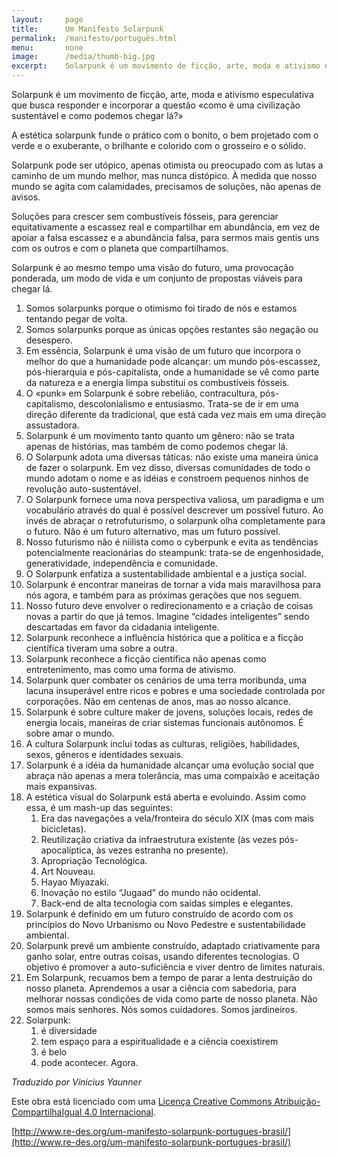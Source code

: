 ```yaml
---
layout:     page
title:      Um Manifesto Solarpunk
permalink:  /manifesto/português.html
menu:       none
image:      /media/thumb-big.jpg
excerpt:    Solarpunk é um movimento de ficção, arte, moda e ativismo especulativa que busca responder e incorporar a questão «como é uma civilização sustentável e como podemos chegar lá?»
---
```


Solarpunk é um movimento de ficção, arte, moda e ativismo especulativa que busca responder e incorporar a questão «como é uma civilização sustentável e como podemos chegar lá?»

A estética solarpunk funde o prático com o bonito, o bem projetado com o verde e o exuberante, o brilhante e colorido com o grosseiro e o sólido.

Solarpunk pode ser utópico, apenas otimista ou preocupado com as lutas a caminho de um mundo melhor, mas nunca distópico. À medida que nosso mundo se agita com calamidades, precisamos de soluções, não apenas de avisos.

Soluções para crescer sem combustíveis fósseis, para gerenciar equitativamente a escassez real e compartilhar em abundância, em vez de apoiar a falsa escassez e a abundância falsa, para sermos mais gentis uns com os outros e com o planeta que compartilhamos.

Solarpunk é ao mesmo tempo uma visão do futuro, uma provocação ponderada, um modo de vida e um conjunto de propostas viáveis para chegar lá.

1. Somos solarpunks porque o otimismo foi tirado de nós e estamos tentando pegar de volta.
2. Somos solarpunks porque as únicas opções restantes são negação ou desespero.
3. Em essência, Solarpunk é uma visão de um futuro que incorpora o melhor do que a humanidade pode alcançar: um mundo pós-escassez, pós-hierarquia e pós-capitalista, onde a humanidade se vê como parte da natureza e a energia limpa substitui os combustíveis fósseis.
4. O «punk» em Solarpunk é sobre rebelião, contracultura, pós-capitalismo, descolonialismo e entusiasmo. Trata-se de ir em uma direção diferente da tradicional, que está cada vez mais em uma direção assustadora.
5. Solarpunk é um movimento tanto quanto um gênero: não se trata apenas de histórias, mas também de como podemos chegar lá.
6. O Solarpunk adota uma diversas táticas: não existe uma maneira única de fazer o solarpunk. Em vez disso, diversas comunidades de todo o mundo adotam o nome e as idéias e constroem pequenos ninhos de revolução auto-sustentável.
7. O Solarpunk fornece uma nova perspectiva valiosa, um paradigma e um vocabulário através do qual é possível descrever um possível futuro. Ao invés de abraçar o retrofuturismo, o solarpunk olha completamente para o futuro. Não é um futuro alternativo, mas um futuro possível.
8. Nosso futurismo não é niilista como o cyberpunk e evita as tendências potencialmente reacionárias do steampunk: trata-se de engenhosidade, generatividade, independência e comunidade.
9. O Solarpunk enfatiza a sustentabilidade ambiental e a justiça social.
10. Solarpunk é encontrar maneiras de tornar a vida mais maravilhosa para nós agora, e também para as próximas gerações que nos seguem.
11. Nosso futuro deve envolver o redirecionamento e a criação de coisas novas a partir do que já temos. Imagine “cidades inteligentes” sendo descartadas em favor da cidadania inteligente.
12. Solarpunk reconhece a influência histórica que a política e a ficção científica tiveram uma sobre a outra.
13. Solarpunk reconhece a ficção científica não apenas como entretenimento, mas como uma forma de ativismo.
14. Solarpunk quer combater os cenários de uma terra moribunda, uma lacuna insuperável entre ricos e pobres e uma sociedade controlada por corporações. Não em centenas de anos, mas ao nosso alcance.
15. Solarpunk é sobre culture maker de jovens, soluções locais, redes de energia locais, maneiras de criar sistemas funcionais autônomos. É sobre amar o mundo.
16. A cultura Solarpunk inclui todas as culturas, religiões, habilidades, sexos, gêneros e identidades sexuais.
17. Solarpunk é a idéia da humanidade alcançar uma evolução social que abraça não apenas a mera tolerância, mas uma compaixão e aceitação mais expansivas.
18. A estética visual do Solarpunk está aberta e evoluindo. Assim como essa, é um mash-up das seguintes:
    1. Era das navegações a vela/fronteira do século XIX (mas com mais bicicletas).
    2. Reutilização criativa da infraestrutura existente (às vezes pós-apocalíptica, às vezes estranha no presente).
    3. Apropriação Tecnológica.
    4. Art Nouveau.
    5. Hayao Miyazaki.
    6. Inovação no estilo “Jugaad” do mundo não ocidental.
    7. Back-end de alta tecnologia com saídas simples e elegantes.
19. Solarpunk é definido em um futuro construído de acordo com os princípios do Novo Urbanismo ou Novo Pedestre e sustentabilidade ambiental.
20. Solarpunk prevê um ambiente construído, adaptado criativamente para ganho solar, entre outras coisas, usando diferentes tecnologias. O objetivo é promover a auto-suficiência e viver dentro de limites naturais.
21. Em Solarpunk, recuamos bem a tempo de parar a lenta destruição do nosso planeta. Aprendemos a usar a ciência com sabedoria, para melhorar nossas condições de vida como parte de nosso planeta. Não somos mais senhores. Nós somos cuidadores. Somos jardineiros.
22. Solarpunk:
    1. é diversidade
    2. tem espaço para a espiritualidade e a ciência coexistirem
    3. é belo
    4. pode acontecer. Agora.

*Traduzido por Vinicius Yaunner*

Este obra está licenciado com uma [Licença Creative Commons Atribuição-CompartilhaIgual 4.0 Internacional](http://creativecommons.org/licenses/by-sa/4.0/).

[http://www.re-des.org/um-manifesto-solarpunk-portugues-brasil/](http://www.re-des.org/um-manifesto-solarpunk-portugues-brasil/)
